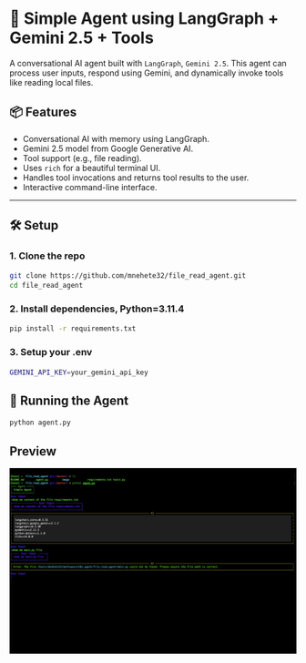 # 🧠 Simple Agent using LangGraph + Gemini 2.5 + Tools

A conversational AI agent built with `LangGraph`, `Gemini 2.5`. This agent can process user inputs, respond using Gemini, and dynamically invoke tools like reading local files.

## 📦 Features

- Conversational AI with memory using LangGraph.
- Gemini 2.5 model from Google Generative AI.
- Tool support (e.g., file reading).
- Uses `rich` for a beautiful terminal UI.
- Handles tool invocations and returns tool results to the user.
- Interactive command-line interface.

---

## 🛠️ Setup

### 1. Clone the repo

```bash
git clone https://github.com/mnehete32/file_read_agent.git
cd file_read_agent
```

### 2. Install dependencies, Python=3.11.4
```bash
pip install -r requirements.txt
```
### 3. Setup your .env
```bash
GEMINI_API_KEY=your_gemini_api_key
```

## 🚀 Running the Agent
```bash
python agent.py
```

## Preview
![](image/Screenshot%202025-04-15%20at%2022.55.03.png)
